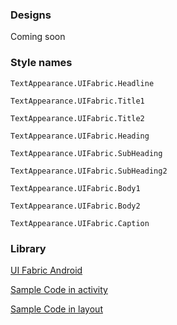 ### Designs

Coming soon

### Style names

`TextAppearance.UIFabric.Headline`

`TextAppearance.UIFabric.Title1`

`TextAppearance.UIFabric.Title2`

`TextAppearance.UIFabric.Heading`

`TextAppearance.UIFabric.SubHeading`

`TextAppearance.UIFabric.SubHeading2`

`TextAppearance.UIFabric.Body1`

`TextAppearance.UIFabric.Body2`

`TextAppearance.UIFabric.Caption`

### Library

[UI Fabric Android](https://github.com/OfficeDev/ui-fabric-android)

[Sample Code in activity](https://github.com/OfficeDev/ui-fabric-android/blob/master/OfficeUIFabric.Demo/src/main/java/com/microsoft/officeuifabricdemo/demos/TypographyActivity.kt)

[Sample Code in layout](https://github.com/OfficeDev/ui-fabric-android/blob/master/OfficeUIFabric.Demo/src/main/res/layout/activity_typography.xml)
